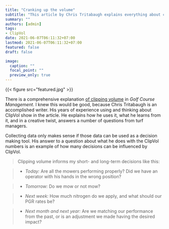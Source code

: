 ```yaml
---
title: "Cranking up the volume"
subtitle: "This article by Chris Tritabaugh explains everything about clipping volume"
summary: ""
authors: [admin]
tags: 
- ClipVol
date: 2021-06-07T06:11:32+07:00
lastmod: 2021-06-07T06:11:32+07:00
featured: false
draft: false

image:
  caption: ""
  focal_point: ""
  preview_only: true
---
```


{{< figure src="featured.jpg" >}}

There is a comprehensive explanation [of clipping volume](https://lsc-pagepro.mydigitalpublication.com/publication/?i=707966&ver=html5&p=50) in *Golf Course Management*. I knew this would be good, because Chris Tritabaugh is an accomplished writer. His years of experience using and thinking about ClipVol show in the article. He explains how he uses it, what he learns from it, and in a creative twist, answers a number of questions from turf managers. 

Collecting data only makes sense if those data can be used as a decision making tool. His answer to a question about what he does with the ClipVol numbers is an example of how many decisions can be influenced by ClipVol.

> Clipping volume informs my short- and long-term decisions like this:

> * *Today:* Are all the mowers performing properly? Did we have an operator with his hands in the wrong position?

> * *Tomorrow:* Do we mow or not mow?

> * *Next week:* How much nitrogen do we apply, and what should our PGR rates be?

> * *Next month and next year:* Are we matching our performance from the past, or is an adjustment we made having the desired impact?


